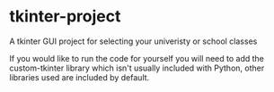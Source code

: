 # tkinter-project
A tkinter GUI project for selecting your univeristy or school classes

If you would like to run the code for yourself you will need to add the custom-tkinter library which isn't usually included with Python, other libraries used are included by default.
